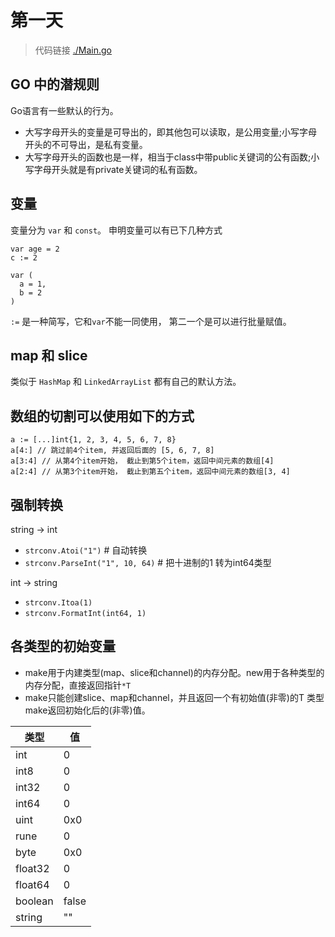 # 第一天
> 代码链接 [./Main.go](./Main.go)

## GO 中的潜规则

Go语言有一些默认的行为。
- 大写字母开头的变量是可导出的，即其他包可以读取，是公用变量;小写字母开头的不可导出，是私有变量。
- 大写字母开头的函数也是一样，相当于class中带public关键词的公有函数;小写字母开头就是有private关键词的私有函数。

## 变量

变量分为 `var` 和 `const`。 申明变量可以有已下几种方式
```golang
var age = 2
c := 2

var (
  a = 1,
  b = 2
)
```

`:=` 是一种简写，它和`var`不能一同使用， 第二一个是可以进行批量赋值。

## map 和 slice
类似于 `HashMap` 和 `LinkedArrayList` 都有自己的默认方法。

## 数组的切割可以使用如下的方式

```golang
a := [...]int{1, 2, 3, 4, 5, 6, 7, 8}
a[4:] // 跳过前4个item, 并返回后面的 [5, 6, 7, 8]
a[3:4] // 从第4个item开始， 截止到第5个item，返回中间元素的数组[4]
a[2:4] // 从第3个item开始， 截止到第五个item，返回中间元素的数组[3, 4]
```

## 强制转换
string -> int
* `strconv.Atoi("1")` # 自动转换
* `strconv.ParseInt("1", 10, 64)` # 把十进制的1 转为int64类型

int -> string
* `strconv.Itoa(1)`
* `strconv.FormatInt(int64, 1)`

## 各类型的初始变量

- make用于内建类型(map、slice和channel)的内存分配。new用于各种类型的内存分配，直接返回指针`*T`
- make只能创建slice、map和channel，并且返回一个有初始值(非零)的T 类型 make返回初始化后的(非零)值。

类型 | 值
---- | ----
int | 0
int8 | 0
int32 | 0
int64 | 0
uint | 0x0
rune | 0
byte | 0x0
float32 | 0
float64 | 0
boolean | false
string | ""
